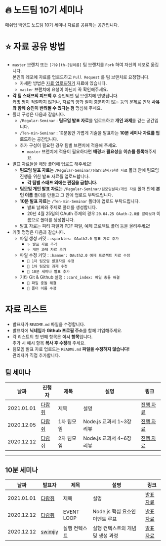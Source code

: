 # 🔥 노드팀 10기 세미나
매쉬업 백엔드 노드팀 10기 세미나 자료를 공유하는 공간입니다.

# ⭐️ 자료 공유 방법
* `master` 브랜치 또는 `[기수]th-[팀이름]` 팀 브랜치를 `Fork` 하여  자신의 레포로 옮깁니다.  
본인의 레포에 자료를 업로드하고 `Pull Request` 를 팀 브랜치로 요청합니다.
  * 자세한 방법은 [자료 업로드하기](../docs/from%20FORK%20to%20PR.md) 자료에 있습니다.
  * `master` 브랜치에 요청이 아닌지 꼭 확인해주세요.
* **각 팀 스태프의 피드백** 후 승인되면 팀 브랜치에 반영됩니다.  
  커밋 명이 적절하지 않거나, 자료의 양과 질이 충분하지 않는 등의 문제로 인해 **사유와 함께 승인이 반려될 수 있다는 점** 명심해 주세요.
* 폴더 구성은 다음과 같습니다.
  * `/Regular-Seminar` : **팀모임 발표 자료**를 업로드하고 **개인 과제**를 걷는 공간입니다.
  * `/Ten-min-Seminar` : 10분동안 가볍게 기술을 발표하는 **10분 세미나 자료를 업로드**하는 공간입니다.
  * 추가 구성이 필요한 경우 팀별 브랜치에 적용해 주세요.
    * `master` 브랜치에 적용이 필요하다면 **배경**과 **필요성**을 **이슈를 등록**해주세요.
* 발표 자료들을 해당 폴더에 업로드 해주세요!
  * **팀모임 발표 자료**는 `/Regular-Seminar/팀모임날짜/진행 자료` 폴더 안에 팀모임 진행을 위한 발표 자료를 업로드합니다.
    * **각 팀별 스태프 외에는 편집을 금합니다.**
  * **팀모임 개인 발표 자료**는 `/Regular-Seminar/팀모임날짜/개인 자료` 폴더 안에 **본인 이름** 폴더를 만들고 그 안에 업로드 부탁드립니다.
  * **10분 발표 자료**는 `/Ten-min-Seminar` 폴더에 업로드 부탁드립니다.
    * 발표 날짜와 주제로 폴더를 생성합니다.
    * 20년 4월 25일의 OAuth 주제의 경우 `20.04.25 OAuth-2.0를 알아보자` 이름으로 폴더를 생성합니다.
  * 발표 자료는 피티 파일과 PDF 파일, 예제 프로젝트 폴더 등을 올려주세요!
* 커밋 명명은 다음과 같습니다.
  * 파일 생성 커밋 : `:sparkles: OAuth2.0 발표 자료 추가`
    * `✨ 발표 자료 추가`
    * `✨ 개인 과제 자료 추가`
  * 파일 수정 커밋 : `:hammer: OAuth2.0 예제 프로젝트 자료 수정`
    * `🔨 1차 팀모임 발표자료 수정`
    * `🔨 1차 팀모임 과제 수정`
    * `🔨 10분 세미나 발표 추가`
  * 기타 Git & Github 설정 : `:card_index: 파일 충돌 해결`
    * `📇 파일 충돌 해결`
    * `📇 폴더 이름 수정`

# 자료 리스트

* 발표자가 `README.md` 파일을 수정합니다.
* 발표자에 **닉네임**과 **Github 프로필 주소**를 함께 기입해주세요.
* 각 리스트의 첫 번째 항목은 **예시 항목**입니다.  
추가 시 예시 항목 **복사 후 수정**해 주세요.
* 팀모임 발표 자료 업로드는 `README.md` **파일을 수정하지 않습니다!**  
관리자가 직접 추가합니다.

## 팀 세미나
|날짜|진행자|제목|설명|링크|
|---|---|---|---|---|
|2021.01.01|[다람쥐](https://github.com/kor-Chipmunk)|제목|설명|[진행 자료](./Regular-Seminar)|
|2020.12.05|[다람쥐](https://github.com/kor-Chipmunk)|1차 팀모임|Node.js 교과서 1~3장 리뷰|[진행 자료](./Regular-Seminar/20.12.05%201차%20팀모임/진행%20자료/매쉬업노드팀1차모임.pdf)|
|2020.12.12|[다람쥐](https://github.com/kor-Chipmunk)|2차 팀모임|Node.js 교과서 4~6장 리뷰|[진행 자료](./Regular-Seminar/20.12.12%202차%20팀모임/진행%20자료/매쉬업노드팀2차모임.pdf)|

---

## 10분 세미나
|날짜|발표자|제목|설명|링크|
|---|---|---|---|---|
|2021.01.01|[다람쥐](https://github.com/kor-Chipmunk)|제목|설명|[발표 자료](./Ten-min-Seminar)|
|2020.12.12|[다람쥐](https://github.com/kor-Chipmunk)|EVENT LOOP|Node.js 핵심 요소인 이벤트 루프|[발표 자료](./Ten-min-Seminar/20.12.12%20EVENTLOOP/EVENT%20LOOP.pdf)|
|2020.12.12|[swimjiy](https://github.com/swimjiy)|실행 컨텍스트|실행 컨텍스트의 개념 및 생성 과정|[발표 자료](./Ten-min-Seminar/20.12.12%EXECUTION%CONTEXT/EXECUTION%CONTEXT.pdf)|
